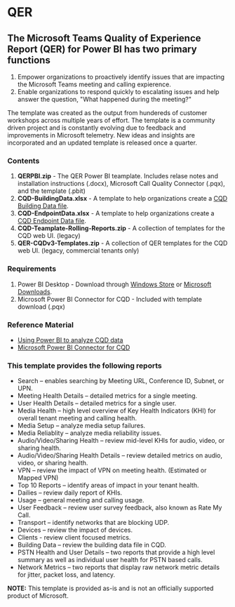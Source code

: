 # QER
## The Microsoft Teams Quality of Experience Report (QER) for Power BI has two primary functions

1.  Empower organizations to proactively identify issues that are impacting the Microsoft Teams meeting and calling expierence. 
2.  Enable organizations to respond quickly to escalating issues and help answer the question, "What happened during the meeting?" 

The template was created as the output from hundereds of customer workshops across multiple years of effort.  The template is a community driven project and is constantly evolving due to feedback and improvements in Microsoft telemetry.  New ideas and insights are incorporated and an updated template is released once a quarter.

### Contents
1. **QERPBI.zip** - The QER Power BI teamplate. Includes relase notes and installation instructions (.docx), Microsoft Call Quality Connector (.pqx), and the template (.pbit)
3. **CQD-BuildingData.xlsx** - A template to help organizations create a [CQD Building Data file](https://docs.microsoft.com/microsoftteams/cqd-upload-tenant-building-data).
4. **CQD-EndpointData.xlsx** - A template to help organizations create a [CQD Endpoint Data file](https://docs.microsoft.com/microsoftteams/cqd-upload-tenant-building-data#endpoint-data-file).
5. **CQD-Teamplate-Rolling-Reports.zip** - A collection of templates for the CQD web UI. (legacy)
6. **QER-CQDv3-Templates.zip** - A collection of QER templates for the CQD web UI. (legacy, commercial tenants only)

### Requirements
1. Power BI Desktop - Download through [Windows Store](https://aka.ms/pbidesktopstore) or [Microsoft Downloads](https://aka.ms/pbiSingleInstaller).
2. Microsoft Power BI Connector for CQD - Included with template download (.pqx)

### Reference Material
* [Using Power BI to analyze CQD data](https://docs.microsoft.com/microsoftteams/cqd-power-bi-query-templates)
* [Microsoft Power BI Connector for CQD](https://docs.microsoft.com/microsoftteams/cqd-power-bi-connector)

### This template provides the following reports

* Search – enables searching by Meeting URL, Conference ID, Subnet, or UPN.
* Meeting Health Details – detailed metrics for a single meeting.
* User Health Details – detailed metrics for a single user.
* Media Health – high level overview of Key Health Indicators (KHI) for overall tenant meeting and calling health.
* Media Setup – analyze media setup failures.
* Media Reliablity – analyze media reliability issues.
* Audio/Video/Sharing Health – review mid-level KHIs for audio, video, or sharing health.
* Audio/Video/Sharing Health Details – review detailed metrics on audio, video, or sharing health.
* VPN – review the impact of VPN on meeting health. (Estimated or Mapped VPN)
* Top 10 Reports – identify areas of impact in your tenant health.
* Dailies – review daily report of KHIs.
* Usage – general meeting and calling usage.
* User Feedback – review user survey feedback, also known as Rate My Call.
* Transport – identify networks that are blocking UDP.
* Devices – review the impact of devices.
* Clients - review client focused metrics.
* Building Data – review the building data file in CQD.
* PSTN Health and User Details – two reports that provide a high level summary as well as individual user health for PSTN based calls.
* Network Metrics – two reports that display raw network metric details for jitter, packet loss, and latency. 

**NOTE:** This template is provided as-is and is not an officially supported product of Microsoft.
